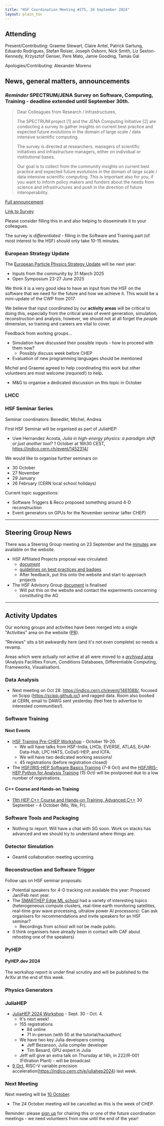 ```yaml
---
title: "HSF Coordination Meeting #275, 26 September 2024"
layout: plain_toc
---
```


## Attending

Present/Contributing: Graeme Stewart, Claire Antel, Patrick Gartung, Eduardo Rodrigues, Stefan Roiser, Joseph Osborn, Nick Smith, Liz Sexton-Kennedy, Krzysztof Genser, Pere Mato, Jamie Gooding, Tamás Gál

Apologies/Contributing: Alexander Moreno

## News, general matters, announcements

### *Reminder* SPECTRUM/JENA Survey on Software, Computing, Training - deadline extended until September 30th.

> Dear Colleagues from Research / Infrastructures,
> 
> The SPECTRUM project [1] and the JENA Computing Initiative [2] are conducting a survey to gather insights on current best practice and expected future evolutions in the domain of large scale / data intensive scientific computing.
> 
> The survey is directed at researchers, managers of scientific initiatives and infrastructure managers, either on individual or institutional bases.
> 
> Our goal is to collect from the community insights on current best practice and expected future evolutions in the domain of large scale / data intensive scientific computing. This is important also for you, if you want to inform policy makers and funders about the needs from science and infrastructures and push in the direction of future interoperability.

[Full announcement](https://www.spectrumproject.eu/article/spectrumjena-survey-on-the-future-of-scientific-computing)

[Link to Survey](https://ec.europa.eu/eusurvey/runner/SPECTRUM-JENA_Survey1)

Please consider filling this in and also helping to disseminate it to your colleagues.

The survey is *differentiated* - filling in the Software and Training part (of most interest to the HSF) should only take 10-15 minutes.

### European Strategy Update

The [European Particle Physics Strategy Update](https://home.cern/news/news/knowledge-sharing/updating-european-strategy-particle-physics) will be next year:

- Inputs from the community by 31 March 2025
- Open Symposium 23-27 June 2025

We think it is a very good idea to have an input from the HSF on the software that we need for the future and how we achieve it. This would be a mini-update of the CWP from 2017.

We believe that input coordinated by our **activity areas** will be critical to doing this, especially from the critical areas of event generation, simulation, reconstruction and analysis; however, we should not at all forget the *people* dimension, so training and careers are vital to cover.

Feedback from working groups...

- Simulation have discussed their possible inputs - how to proceed with them now?
    - Possibly discuss week before CHEP
- Evaluation of new programming languages should be mentioned

Michel and Graeme agreed to help coordinating this work but other volunteers are most welcome (required!) to help.

- M&G to organise a dedicated discussion on this topic in October

### LHCC



### HSF Seminar Series

Seminar coordinators: Benedikt, Michel, Andrea

First HSF Seminar will be organised as part of JuliaHEP:

- Uwe Hernandez Acosta, *Julia in high-energy physics: a paradigm shift or just another tool?* 1 October at 16h30 CEST, <https://indico.cern.ch/event/1452314/>

We would like to organise further seminars on 

- 30 October
- 27 November
- 29 January
- 26 February (CERN local school holidays)

Current topic suggestions:

- Software Triggers & Reco proposed something around 4-D reconstruction
- Event generators on GPUs for the November seminar (after CHEP)

---

## Steering Group News

There was a Steering Group meeting on 23 September and the [minutes](https://hepsoftwarefoundation.org/organization/2024/09/23/steering.html) are available on the website.

- HSF Affiliated Projects proposal was circulated:
    - [document](https://docs.google.com/document/d/1Un1V21LdehQNwkNGeUZOl_GBQ8IdjUpDp5bi9g2YvLg/edit?usp=sharing)
    - [guidelines on best practices and badges](https://docs.google.com/document/d/1AiLcqyLA4c1y2Iq-YZyKP7DwN8m2AJb_J44cDuGGAXI/edit)
    - After feedback, put this onto the website and start to approach projects
- The HSF Advisory Group [document](https://docs.google.com/document/d/1L62pleuuME6K9WLl5T4KQaImPP_Qpc8HSym-XBNTKv8/edit?usp=sharing) is finalised
    - Will put this on the website and contact the experiments concerning constituting the AG

---

## Activity Updates

Our working groups and activities have been merged into a single "Activities" area on the website ([PR](https://github.com/HSF/hsf.github.io/pull/1582)).

"Reviews" sits a bit awkwardly here (and it's not even complete) so needs a revamp.

Areas which were actually not active at all were moved to a [*archived* area](https://hepsoftwarefoundation.org/what_are_activities.html#archive) (Analysis Facilities Forum, Conditions Databases, Differentiable Computing, Frameworks, Visualisation).

### Data Analysis

- Next meeting on Oct 28: https://indico.cern.ch/event/1461088/, focused on Scipp (https://scipp.github.io/) and ragged data. Room also booked at CERN, email to DAWG sent yesterday (feel free to advertise to interested communities!).


### Software Training

#### Next Events

- [HSF Training Pre-CHEP Workshop](https://indico.cern.ch/event/1410343/) - October 19-20. 
    - We will have talks from HSF-India, LHCb, EVERSE, ATLAS, ErUM-Data-Hub, LPC HATS, CoDaS-HEP, and ICFA. 
    - We will have two dedicated working sessions!
    - 45 registrations (before registration closed) 
- The [HSF/IRIS-HEP Software Basics Training](https://indico.cern.ch/event/1451866/) (7-8 Oct) and the [HSF/IRIS-HEP Python for Analysis Training](https://indico.cern.ch/event/1451868/) (15 Oct) will be postponed due to a low number of registrations.


#### C++ Course and Hands-on Training

- [11th HEP C++ Course and Hands-on Training, Advanced C++](https://indico.cern.ch/event/1430163/) 30 September - 4 October (Mo, We, Fr). 
    
### Software Tools and Packaging

- Nothing to report. Will have a chat with SG soon. Work on stacks has advanced and we should try to understand where things are.

### Detector Simulation

- Geant4 collaboration meeting upcoming.


### Reconstruction and Software Trigger

Follow ups on HSF seminar proposals:
- Potential speakers for 4-D tracking not available this year: Proposed Jan/Feb next year.
- The [SMARTHEP Edge ML school](https://indico.cern.ch/event/1405026/timetable/?view=standard) had a variety of interesting topics (heterogeneous compute clusters, real-time earth monitoring satellites, real-time grav wave processing, ultralow power AI processors): Can ask organisers for recommendations and invite speakers for an HSF seminar?
    - Recordings from school will not be made public.
- (I think organisers have already been in contact with CAF about rehosting one of the speakers)


### PyHEP

#### PyHEP.dev 2024
The workshop report is under final scrutiny and will be published to the ArXiv at the end of this week.


### Physics Generators



### JuliaHEP

- [JuliaHEP 2024 Workshop](https://indico.cern.ch/event/1410341/) - Sept. 30 - Oct. 4.
    - It's next week!
    - 155 registrations
        - 84 online
        - 71 in-person (with 50 at the tutorial/hackathon)
    - We have two key Julia developers coming
        - Jeff Bezanson, Julia compiler developer
        - Tim Besard, GPU expert in Julia
    - Jeff will give an extra talk on Thursday at 14h, in 222/R-001 (Filtration Plant) - will be broadcast
- [9 Oct](https://indico.cern.ch/event/1329694/), RISC-V variable precision acceleration(https://indico.cern.ch/e/juliahep2024) last week.


### Next Meeting

Next meeting will be [10 October](https://indico.cern.ch/event/1355758/).
* The 24 October meeting will be cancelled as this is the week of CHEP.

Reminder: please [sign up](https://docs.google.com/spreadsheets/d/1Z1Z4payCpieOLiVFcC6y9j-KCj71u6xX232LHUgIHfI/edit) for chairing this or one of the future coordination meetings - we need volunteers from now until the end of the year!
